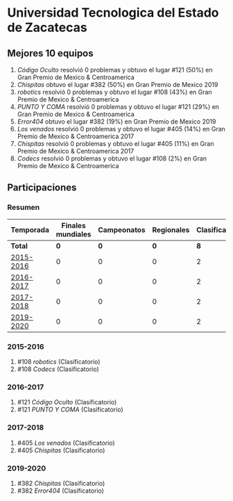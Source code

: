 # Universidad Tecnologica del Estado de Zacatecas

## Mejores 10 equipos

1. _Código Oculto_ resolvió 0 problemas y obtuvo el lugar #121 (50%) en Gran Premio de Mexico & Centroamerica
1. _Chispitas_ obtuvo el lugar #382 (50%) en Gran Premio de Mexico 2019
1. _robotics_ resolvió 0 problemas y obtuvo el lugar #108 (43%) en Gran Premio de Mexico & Centroamerica
1. _PUNTO Y COMA_ resolvió 0 problemas y obtuvo el lugar #121 (29%) en Gran Premio de Mexico & Centroamerica
1. _Error404_ obtuvo el lugar #382 (19%) en Gran Premio de Mexico 2019
1. _Los venados_ resolvió 0 problemas y obtuvo el lugar #405 (14%) en Gran Premio de Mexico & Centroamerica 2017
1. _Chispitas_ resolvió 0 problemas y obtuvo el lugar #405 (11%) en Gran Premio de Mexico & Centroamerica 2017
1. _Codecs_ resolvió 0 problemas y obtuvo el lugar #108 (2%) en Gran Premio de Mexico & Centroamerica

## Participaciones

### Resumen

| Temporada | Finales mundiales | Campeonatos | Regionales | Clasificatorios | Equipos |
| --- | --- | --- | --- | --- | --- |
| **Total** | **0** | **0** | **0** | **8** | **8** |
| [2015-2016](#2015-2016) | 0 | 0 | 0 | 2 | 2 |
| [2016-2017](#2016-2017) | 0 | 0 | 0 | 2 | 2 |
| [2017-2018](#2017-2018) | 0 | 0 | 0 | 2 | 2 |
| [2019-2020](#2019-2020) | 0 | 0 | 0 | 2 | 2 |

### 2015-2016

1. #108 _robotics_ (Clasificatorio)
1. #108 _Codecs_ (Clasificatorio)

### 2016-2017

1. #121 _Código Oculto_ (Clasificatorio)
1. #121 _PUNTO Y COMA_ (Clasificatorio)

### 2017-2018

1. #405 _Los venados_ (Clasificatorio)
1. #405 _Chispitas_ (Clasificatorio)

### 2019-2020

1. #382 _Chispitas_ (Clasificatorio)
1. #382 _Error404_ (Clasificatorio)




